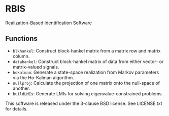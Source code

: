 RBIS
====

Realization-Based Identification Software

Functions
---------
- `blkhankel`: Construct block-hankel matrix from a matrix row and matrix
  column.
- `datahankel`: Construct block-hankel matrix of data from either vector- or
  matrix-valued signals.
- `hokalman`: Generate a state-space realization from Markov parameters via
  the Ho-Kalman algorithm.
- `nullproj`: Calculate the projection of one matrix onto the null-space of
  another.
- `buildLMIs`: Generate LMIs for solving eigenvalue-constrained problems.

This software is released under the 3-clause BSD license. See LICENSE.txt
for details.

